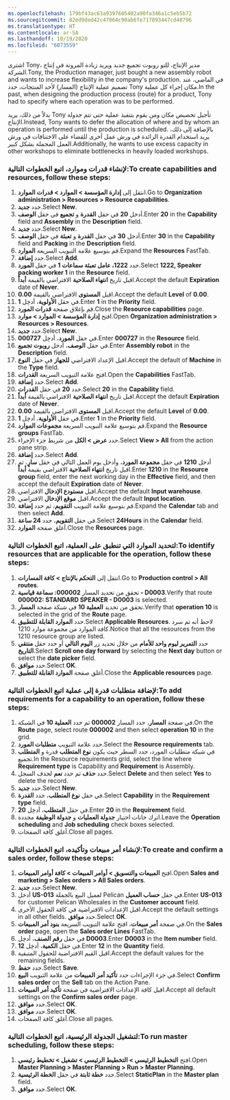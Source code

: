 ```yaml
---
ms.openlocfilehash: 179bf43ac63a9397605402a90fa346a1c5eb5b72
ms.sourcegitcommit: 82ed9ded42c47064c90ab6fe717893447cd48796
ms.translationtype: HT
ms.contentlocale: ar-SA
ms.lasthandoff: 10/19/2020
ms.locfileid: "6073559"
---
```

<span data-ttu-id="61c87-101">اشترى Tony، مدير الإنتاج، للتو روبوت تجميع جديد ويريد زيادة المرونة في إنتاج الشركة.</span><span class="sxs-lookup"><span data-stu-id="61c87-101">Tony, the Production manager, just bought a new assembly robot and wants to increase flexibility in the company's production.</span></span> <span data-ttu-id="61c87-102">في الماضي، عند تصميم عملية الإنتاج (المسار) لأحد المنتجات، حدد Tony مكان إجراء كل عملية.</span><span class="sxs-lookup"><span data-stu-id="61c87-102">In the past, when designing the production process (route) for a product, Tony had to specify where each operation was to be performed.</span></span> 

<span data-ttu-id="61c87-103">بدلاً من ذلك، يريد Tony تأجيل تخصيص مكان ومن يقوم بتنفيذ عملية حتى تتم جدولة الإنتاج.</span><span class="sxs-lookup"><span data-stu-id="61c87-103">Instead, Tony wants to defer the allocation of where and by whom an operation is performed until the production is scheduled.</span></span> <span data-ttu-id="61c87-104">بالإضافة إلى ذلك، يريد استخدام القدرة الزائدة في ورش عمل أخرى للقضاء على الاختناقات في ورش العمل المحملة بشكل كبير.</span><span class="sxs-lookup"><span data-stu-id="61c87-104">Additionally, he wants to use excess capacity in other workshops to eliminate bottlenecks in heavily loaded workshops.</span></span>

### <a name="to-create-capabilities-and-resources-follow-these-steps"></a><span data-ttu-id="61c87-105">لإنشاء قدرات وموارد، اتبع الخطوات التالية:</span><span class="sxs-lookup"><span data-stu-id="61c87-105">To create capabilities and resources, follow these steps:</span></span>

1.  <span data-ttu-id="61c87-106">انتقل إلى **إدارة المؤسسة > الموارد > قدرات الموارد**.</span><span class="sxs-lookup"><span data-stu-id="61c87-106">Go to **Organization administration > Resources > Resource capabilities**.</span></span>
2.  <span data-ttu-id="61c87-107">حدد **جديد‏‎**.</span><span class="sxs-lookup"><span data-stu-id="61c87-107">Select **New**.</span></span>
3.  <span data-ttu-id="61c87-108">أدخل **20** في حقل **القدرة** و **تجميع** في حقل **الوصف**.</span><span class="sxs-lookup"><span data-stu-id="61c87-108">Enter **20** in the **Capability** field and **Assembly** in the **Description** field.</span></span>
4.  <span data-ttu-id="61c87-109">حدد **جديد‏‎**.</span><span class="sxs-lookup"><span data-stu-id="61c87-109">Select **New**.</span></span>
5.  <span data-ttu-id="61c87-110">أدخل **30** في حقل **القدرة** و **تعبئة** في حقل **الوصف**.</span><span class="sxs-lookup"><span data-stu-id="61c87-110">Enter **30** in the **Capability** field and **Packing** in the **Description** field.</span></span>
6.  <span data-ttu-id="61c87-111">قم بتوسيع علامة التبويب السريعة **الموارد**.</span><span class="sxs-lookup"><span data-stu-id="61c87-111">Expand the **Resources** FastTab.</span></span>
7.  <span data-ttu-id="61c87-112">حدد **إضافة**.</span><span class="sxs-lookup"><span data-stu-id="61c87-112">Select **Add**.</span></span>
8.  <span data-ttu-id="61c87-113">حدد **1222، عامل تعبئة سماعات 1** في حقل **المورد**.</span><span class="sxs-lookup"><span data-stu-id="61c87-113">Select **1222, Speaker packing worker 1** in the **Resource** field.</span></span>
9.  <span data-ttu-id="61c87-114">اقبل تاريخ **انتهاء الصلاحية** الافتراضي بالقيمة **أبداً**.</span><span class="sxs-lookup"><span data-stu-id="61c87-114">Accept the default **Expiration** date of **Never**.</span></span>
10. <span data-ttu-id="61c87-115">اقبل **المستوى** الافتراضي بالقيمة **0.00**.</span><span class="sxs-lookup"><span data-stu-id="61c87-115">Accept the default **Level** of **0.00**.</span></span>
11. <span data-ttu-id="61c87-116">في حقل **الأولوية**، أدخِل **1**.</span><span class="sxs-lookup"><span data-stu-id="61c87-116">Enter **1** in the **Priority** field.</span></span>
12. <span data-ttu-id="61c87-117">قم بإغلاق صفحة **قدرات المورد**.</span><span class="sxs-lookup"><span data-stu-id="61c87-117">Close the **Resource capabilities** page.</span></span>
13. <span data-ttu-id="61c87-118">افتح **إدارة المؤسسة > الموارد > موارد**.</span><span class="sxs-lookup"><span data-stu-id="61c87-118">Open **Organization administration > Resources > Resources**.</span></span>
14. <span data-ttu-id="61c87-119">حدد **جديد‏‎**.</span><span class="sxs-lookup"><span data-stu-id="61c87-119">Select **New**.</span></span>
15. <span data-ttu-id="61c87-120">في حقل **المورد**، أدخِل **000727**.</span><span class="sxs-lookup"><span data-stu-id="61c87-120">Enter **000727** in the **Resource** field.</span></span>
16. <span data-ttu-id="61c87-121">في حقل **الوصف**، أدخل **روبوت تجميع**.</span><span class="sxs-lookup"><span data-stu-id="61c87-121">Enter **Assembly robot** in the **Description** field.</span></span>
17. <span data-ttu-id="61c87-122">اقبل الإعداد الافتراضي **للجهاز** في حقل **النوع**.</span><span class="sxs-lookup"><span data-stu-id="61c87-122">Accept the default of **Machine** in the **Type** field.</span></span>
18. <span data-ttu-id="61c87-123">افتح علامة التبويب السريعة **القدرات**.</span><span class="sxs-lookup"><span data-stu-id="61c87-123">Open the **Capabilities** FastTab.</span></span>
19. <span data-ttu-id="61c87-124">حدد **إضافة**.</span><span class="sxs-lookup"><span data-stu-id="61c87-124">Select **Add**.</span></span>
20. <span data-ttu-id="61c87-125">حدد **20** في حقل **القدرات**.</span><span class="sxs-lookup"><span data-stu-id="61c87-125">Select **20** in the **Capability** field.</span></span>
21. <span data-ttu-id="61c87-126">اقبل تاريخ **انتهاء الصلاحية** الافتراضي بالقيمة **أبداً**.</span><span class="sxs-lookup"><span data-stu-id="61c87-126">Accept the default **Expiration** date of **Never**.</span></span>
22. <span data-ttu-id="61c87-127">اقبل **المستوى** الافتراضي بالقيمة **0.00**.</span><span class="sxs-lookup"><span data-stu-id="61c87-127">Accept the default **Level** of **0.00**.</span></span>
23. <span data-ttu-id="61c87-128">في حقل **الأولوية**، أدخِل **1**.</span><span class="sxs-lookup"><span data-stu-id="61c87-128">Enter **1** in the **Priority** field.</span></span>
24. <span data-ttu-id="61c87-129">قم بتوسيع علامة التبويب السريعة **مجموعات الموارد**.</span><span class="sxs-lookup"><span data-stu-id="61c87-129">Expand the **Resource groups** FastTab.</span></span>
25. <span data-ttu-id="61c87-130">حدد **عرض > الكل** من شريط جزء الإجراء.</span><span class="sxs-lookup"><span data-stu-id="61c87-130">Select **View > All** from the action pane strip.</span></span>
26. <span data-ttu-id="61c87-131">حدد **إضافة**.</span><span class="sxs-lookup"><span data-stu-id="61c87-131">Select **Add**.</span></span>
27. <span data-ttu-id="61c87-132">أدخل **1210** في حقل **مجموعة المورد**، وأدخل يوم العمل التالي في حقل **سارٍ**، ثم اقبل تاريخ **انتهاء الصلاحية** الافتراضي بقيمة **أبداً**.</span><span class="sxs-lookup"><span data-stu-id="61c87-132">Enter **1210** in the **Resource group** field, enter the next working day in the **Effective** field, and then accept the default **Expiration** date of **Never**.</span></span>
28. <span data-ttu-id="61c87-133">اقبل **مستودع الإدخال** الافتراضي.</span><span class="sxs-lookup"><span data-stu-id="61c87-133">Accept the default **Input warehouse**.</span></span>
29. <span data-ttu-id="61c87-134">اقبل **موقع الإدخال** الافتراضي.</span><span class="sxs-lookup"><span data-stu-id="61c87-134">Accept the default **Input location**.</span></span>
30. <span data-ttu-id="61c87-135">قم بتوسيع علامة التبويب **التقويم**، ثم حدد **إضافة**.</span><span class="sxs-lookup"><span data-stu-id="61c87-135">Expand the **Calendar** tab and then select **Add**.</span></span>
31. <span data-ttu-id="61c87-136">في حقل **التقويم**، حدد **24 ساعة**.</span><span class="sxs-lookup"><span data-stu-id="61c87-136">Select **24Hours** in the **Calendar** field.</span></span>
32. <span data-ttu-id="61c87-137">أغلق صفحة **الموارد**.</span><span class="sxs-lookup"><span data-stu-id="61c87-137">Close the **Resources** page.</span></span>

### <a name="to-identify-resources-that-are-applicable-for-the-operation-follow-these-steps"></a><span data-ttu-id="61c87-138">لتحديد الموارد التي تنطبق على العملية، اتبع الخطوات التالية:</span><span class="sxs-lookup"><span data-stu-id="61c87-138">To identify resources that are applicable for the operation, follow these steps:</span></span>

1.  <span data-ttu-id="61c87-139">انتقل إلى **التحكم بالإنتاج > كافة المسارات**.</span><span class="sxs-lookup"><span data-stu-id="61c87-139">Go to **Production control > All routes**.</span></span>
2.  <span data-ttu-id="61c87-140">تحقق من تحديد المسار **000002: سماعة قياسية - D0003**.</span><span class="sxs-lookup"><span data-stu-id="61c87-140">Verify that route **000002: STANDARD SPEAKER - D0003** is selected.</span></span>
3.  <span data-ttu-id="61c87-141">تحقق من تحديد **العملية 10** في شبكة صفحة **المسار**.</span><span class="sxs-lookup"><span data-stu-id="61c87-141">Verify that **operation 10** is selected in the grid of the **Route** page.</span></span>
4.  <span data-ttu-id="61c87-142">حدد **الموارد القابلة للتطبيق**.</span><span class="sxs-lookup"><span data-stu-id="61c87-142">Select **Applicable Resources**.</span></span> <span data-ttu-id="61c87-143">لاحظ أنه تم سرد كافة الموارد من مجموعة موارد 1210.</span><span class="sxs-lookup"><span data-stu-id="61c87-143">Notice that all the resources from the 1210 resource group are listed.</span></span>
6.  <span data-ttu-id="61c87-144">حدد **التمرير ليوم واحد للأمام** من خلال تحديد زر **اليوم التالي** أو حدد حقل **منتقي التاريخ**.</span><span class="sxs-lookup"><span data-stu-id="61c87-144">Select **Scroll one day forward** by selecting the **Next day** button or select the **date picker** field.</span></span>
7.  <span data-ttu-id="61c87-145">حدد **موافق**.</span><span class="sxs-lookup"><span data-stu-id="61c87-145">Select **OK**.</span></span>
8.  <span data-ttu-id="61c87-146">أغلق صفحة **الموارد القابلة للتطبيق**.</span><span class="sxs-lookup"><span data-stu-id="61c87-146">Close the **Applicable resources** page.</span></span>

### <a name="to-add-requirements-for-a-capability-to-an-operation-follow-these-steps"></a><span data-ttu-id="61c87-147">لإضافة متطلبات قدرة إلى عملية اتبع الخطوات التالية:</span><span class="sxs-lookup"><span data-stu-id="61c87-147">To add requirements for a capability to an operation, follow these steps:</span></span>

1.  <span data-ttu-id="61c87-148">في صفحة **المسار**، حدد المسار **000002** ثم حدد **العملية 10** في الشبكة.</span><span class="sxs-lookup"><span data-stu-id="61c87-148">On the **Route** page, select route **000002** and then select **operation 10** in the grid.</span></span>
2.  <span data-ttu-id="61c87-149">حدد علامة التبويب **متطلبات المورد**.</span><span class="sxs-lookup"><span data-stu-id="61c87-149">Select the **Resource requirements** tab.</span></span>
3.  <span data-ttu-id="61c87-150">في شبكة متطلبات المورد، حدد السطر حيث يكون **نوع المتطلب** قدرة و **المتطلب** تجميع.</span><span class="sxs-lookup"><span data-stu-id="61c87-150">In the Resource requirements grid, select the line where **Requirement type** is Capability and **Requirement** is Assembly.</span></span>
4.  <span data-ttu-id="61c87-151">حدد **حذف** ثم حدد **نعم** لحذف السجل.</span><span class="sxs-lookup"><span data-stu-id="61c87-151">Select **Delete** and then select **Yes** to delete the record.</span></span>
5.  <span data-ttu-id="61c87-152">حدد **جديد‏‎**.</span><span class="sxs-lookup"><span data-stu-id="61c87-152">Select **New**.</span></span>
6.  <span data-ttu-id="61c87-153">في حقل **نوع المتطلب**، حدد **القدرة**.</span><span class="sxs-lookup"><span data-stu-id="61c87-153">Select **Capability** in the **Requirement type** field.</span></span>
7.  <span data-ttu-id="61c87-154">في حقل **المتطلب**، أدخِل **20**.</span><span class="sxs-lookup"><span data-stu-id="61c87-154">Enter **20** in the **Requirement** field.</span></span>
8.  <span data-ttu-id="61c87-155">اترك خانات اختيار **جدولة العمليات** و **جدولة الوظيفة** محددة.</span><span class="sxs-lookup"><span data-stu-id="61c87-155">Leave the **Operation scheduling** and **Job scheduling** check boxes selected.</span></span>
9.  <span data-ttu-id="61c87-156">أغلق كافة الصفحات.</span><span class="sxs-lookup"><span data-stu-id="61c87-156">Close all pages.</span></span>

### <a name="to-create-and-confirm-a-sales-order-follow-these-steps"></a><span data-ttu-id="61c87-157">لإنشاء أمر مبيعات وتأكيده، اتبع الخطوات التالية:</span><span class="sxs-lookup"><span data-stu-id="61c87-157">To create and confirm a sales order, follow these steps:</span></span>

1.  <span data-ttu-id="61c87-158">افتح **المبيعات والتسويق > أوامر المبيعات > كافة أوامر المبيعات**.</span><span class="sxs-lookup"><span data-stu-id="61c87-158">Open **Sales and marketing > Sales orders > All Sales orders**.</span></span>
2.  <span data-ttu-id="61c87-159">حدد **جديد‏‎**.</span><span class="sxs-lookup"><span data-stu-id="61c87-159">Select **New**.</span></span>
3.  <span data-ttu-id="61c87-160">أدخل **US-013** لعميل البيع بالجملة Pelican في حقل **حساب العميل**.</span><span class="sxs-lookup"><span data-stu-id="61c87-160">Enter **US-013** for customer Pelican Wholesales in the **Customer account** field.</span></span>
4.  <span data-ttu-id="61c87-161">اقبل الإعدادات الافتراضية في كافة الحقول الأخرى.</span><span class="sxs-lookup"><span data-stu-id="61c87-161">Accept the default settings in all other fields.</span></span> <span data-ttu-id="61c87-162">حدد **موافق**.</span><span class="sxs-lookup"><span data-stu-id="61c87-162">Select **OK**.</span></span>
5.  <span data-ttu-id="61c87-163">في صفحة **أمر مبيعات**، افتح علامة التبويب السريعة **بنود أمر المبيعات**.</span><span class="sxs-lookup"><span data-stu-id="61c87-163">On the **Sales order** page, open the **Sales order Lines** FastTab.</span></span>
6.  <span data-ttu-id="61c87-164">في حقل **رقم الصنف**، أدخِل **D0003**.</span><span class="sxs-lookup"><span data-stu-id="61c87-164">Enter **D0003** in the **Item number** field.</span></span>
7.  <span data-ttu-id="61c87-165">في حقل **الكمية**، أدخِل **12**.</span><span class="sxs-lookup"><span data-stu-id="61c87-165">Enter **12** in the **Quantity** field.</span></span>
8.  <span data-ttu-id="61c87-166">اقبل القيم الافتراضية للحقول المتبقية.</span><span class="sxs-lookup"><span data-stu-id="61c87-166">Accept the default values for the remaining fields.</span></span>
9.  <span data-ttu-id="61c87-167">حدد **حفظ**.</span><span class="sxs-lookup"><span data-stu-id="61c87-167">Select **Save**.</span></span>
10. <span data-ttu-id="61c87-168">في جزء الإجراءات حدد **تأكيد أمر المبيعات** من علامة التبويب **البيع**.</span><span class="sxs-lookup"><span data-stu-id="61c87-168">Select **Confirm sales order** on the **Sell** tab on the Action Pane.</span></span>
11. <span data-ttu-id="61c87-169">اقبل كافة الإعدادات الافتراضية في صفحة **تأكيد أمر المبيعات**.</span><span class="sxs-lookup"><span data-stu-id="61c87-169">Accept all default settings on the **Confirm sales order** page.</span></span>
12. <span data-ttu-id="61c87-170">حدد **موافق**.</span><span class="sxs-lookup"><span data-stu-id="61c87-170">Select **OK**.</span></span>
13. <span data-ttu-id="61c87-171">حدد **موافق**.</span><span class="sxs-lookup"><span data-stu-id="61c87-171">Select **OK**.</span></span>
14. <span data-ttu-id="61c87-172">أغلق كافة الصفحات.</span><span class="sxs-lookup"><span data-stu-id="61c87-172">Close all pages.</span></span>

### <a name="to-run-master-scheduling-follow-these-steps"></a><span data-ttu-id="61c87-173">لتشغيل الجدولة الرئيسية، اتبع الخطوات التالية:</span><span class="sxs-lookup"><span data-stu-id="61c87-173">To run master scheduling, follow these steps:</span></span>

1.  <span data-ttu-id="61c87-174">افتح **التخطيط الرئيسي > التخطيط الرئيسي > تشغيل > تخطيط رئيسي**.</span><span class="sxs-lookup"><span data-stu-id="61c87-174">Open **Master Planning > Master Planning > Run > Master Planning**.</span></span>
2.  <span data-ttu-id="61c87-175">حدد **خطة ثابتة** في حقل **الخطة الرئيسية**.</span><span class="sxs-lookup"><span data-stu-id="61c87-175">Select **StaticPlan** in the **Master plan** field.</span></span>
3.  <span data-ttu-id="61c87-176">حدد **موافق**.</span><span class="sxs-lookup"><span data-stu-id="61c87-176">Select **OK**.</span></span>
